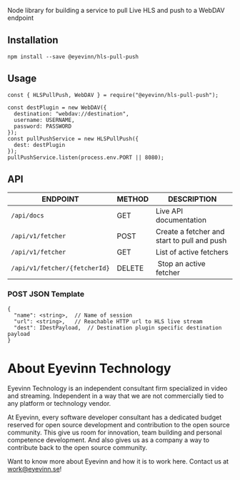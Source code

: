 Node library for building a service to pull Live HLS and push to a WebDAV endpoint

## Installation

```
npm install --save @eyevinn/hls-pull-push
```

## Usage

```
const { HLSPullPush, WebDAV } = require("@eyevinn/hls-pull-push");

const destPlugin = new WebDAV({
  destination: "webdav://destination",
  username: USERNAME,
  password: PASSWORD
});
const pullPushService = new HLSPullPush({
  dest: destPlugin
});
pullPushService.listen(process.env.PORT || 8080);
```

## API

| ENDPOINT                      | METHOD | DESCRIPTION                                 |
| ----------------------------- | ------ | ------------------------------------------- |
| `/api/docs`                   | GET    | Live API documentation                      |
| `/api/v1/fetcher`             | POST   | Create a fetcher and start to pull and push |
| `/api/v1/fetcher`             | GET    | List of active fetchers                     |
| `/api/v1/fetcher/{fetcherId}` | DELETE | Stop an active fetcher                      |

### POST JSON Template

```
{
  "name": <string>,  // Name of session
  "url": <string>,   // Reachable HTTP url to HLS live stream
  "dest": IDestPayload,  // Destination plugin specific destination payload
}
```

# About Eyevinn Technology

Eyevinn Technology is an independent consultant firm specialized in video and streaming. Independent in a way that we are not commercially tied to any platform or technology vendor.

At Eyevinn, every software developer consultant has a dedicated budget reserved for open source development and contribution to the open source community. This give us room for innovation, team building and personal competence development. And also gives us as a company a way to contribute back to the open source community.

Want to know more about Eyevinn and how it is to work here. Contact us at work@eyevinn.se!